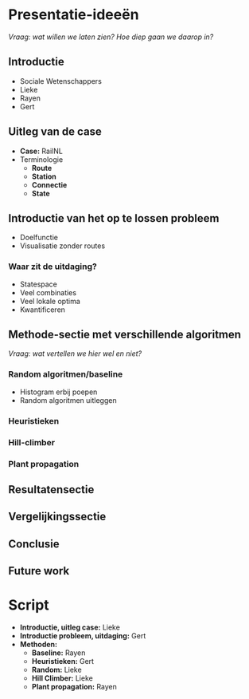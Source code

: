# Presentatie-ideeën
*Vraag: wat willen we laten zien? Hoe diep gaan we daarop in?*


## Introductie
- Sociale Wetenschappers
- Lieke
- Rayen
- Gert

## Uitleg van de case
- **Case:** RailNL
- Terminologie
    - **Route**
    - **Station**
    - **Connectie**
    - **State**

## Introductie van het op te lossen probleem
- Doelfunctie
- Visualisatie zonder routes

### Waar zit de uitdaging?
- Statespace
- Veel combinaties
- Veel lokale optima
- Kwantificeren

## Methode-sectie met verschillende algoritmen
*Vraag: wat vertellen we hier wel en niet?*

### Random algoritmen/baseline
- Histogram erbij poepen
- Random algoritmen uitleggen

### Heuristieken

### Hill-climber

### Plant propagation

## Resultatensectie

## Vergelijkingssectie

## Conclusie

## Future work


# Script
- **Introductie, uitleg case:** Lieke
- **Introductie probleem, uitdaging:** Gert
- **Methoden:**
    - **Baseline:** Rayen
    - **Heuristieken:** Gert
    - **Random:** Lieke
    - **Hill Climber:** Lieke
    - **Plant propagation:** Rayen